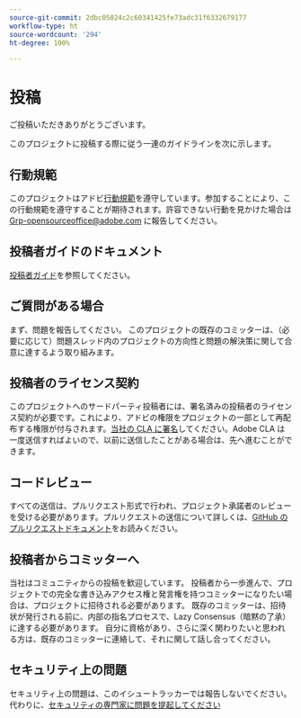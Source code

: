 ```yaml
---
source-git-commit: 2dbc05024c2c60341425fe73adc31f6332679177
workflow-type: ht
source-wordcount: '294'
ht-degree: 100%

---
```

# 投稿

ご投稿いただきありがとうございます。

このプロジェクトに投稿する際に従う一連のガイドラインを次に示します。

## 行動規範

このプロジェクトはアドビ[行動規範](code-of-conduct.md)を遵守しています。参加することにより、この行動規範を遵守することが期待されます。許容できない行動を見かけた場合は
[Grp-opensourceoffice@adobe.com](mailto:Grp-opensourceoffice@adobe.com) に報告してください。

## 投稿者ガイドのドキュメント

[投稿者ガイド](https://experienceleague.adobe.com/docs/contributor/contributor-guide/introduction.html?lang=ja)を参照してください。

## ご質問がある場合

まず、問題を報告してください。 このプロジェクトの既存のコミッターは、（必要に応じて）問題スレッド内のプロジェクトの方向性と問題の解決策に関して合意に達するよう取り組みます。

## 投稿者のライセンス契約

このプロジェクトへのサードパーティ投稿者には、署名済みの投稿者のライセンス契約が必要です。これにより、アドビの権限をプロジェクトの一部として再配布する権限が付与されます。[当社の CLA に署名](http://opensource.adobe.com/cla.html)してください。Adobe CLA は一度送信すればよいので、以前に送信したことがある場合は、先へ進むことができます。

## コードレビュー

すべての送信は、プルリクエスト形式で行われ、プロジェクト承諾者のレビューを受ける必要があります。プルリクエストの送信について詳しくは、[GitHub のプルリクエストドキュメント](https://help.github.com/articles/about-pull-requests/)をお読みください。

<!--
Lastly, please follow the [pull request template](PULL_REQUEST_TEMPLATE.md) when
submitting a pull request!
-->

## 投稿者からコミッターへ

当社はコミュニティからの投稿を歓迎しています。 投稿者から一歩進んで、プロジェクトでの完全な書き込みアクセス権と発言権を持つコミッターになりたい場合は、プロジェクトに招待される必要があります。 既存のコミッターは、招待状が発行される前に、内部の指名プロセスで、Lazy Consensus（暗黙の了承）に達する必要があります。 自分に資格があり、さらに深く関わりたいと思われる方は、既存のコミッターに連絡して、それに関して話し合ってください。

## セキュリティ上の問題

セキュリティ上の問題は、このイシュートラッカーでは報告しないでください。 代わりに、[セキュリティの専門家に問題を提起してください](https://helpx.adobe.com/jp/security/alertus.html)
